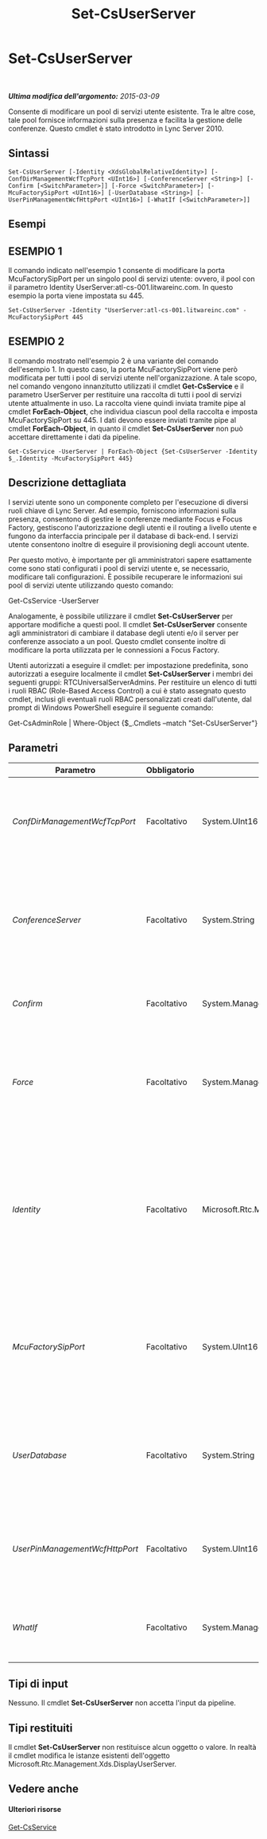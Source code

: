 ﻿---
title: Set-CsUserServer
TOCTitle: Set-CsUserServer
ms:assetid: f4dd845a-5c78-4455-93eb-722b603ff154
ms:mtpsurl: https://technet.microsoft.com/it-it/library/Gg413026(v=OCS.15)
ms:contentKeyID: 49302488
ms.date: 08/24/2015
mtps_version: v=OCS.15
ms.translationtype: HT
---

# Set-CsUserServer

 

_**Ultima modifica dell'argomento:** 2015-03-09_

Consente di modificare un pool di servizi utente esistente. Tra le altre cose, tale pool fornisce informazioni sulla presenza e facilita la gestione delle conferenze. Questo cmdlet è stato introdotto in Lync Server 2010.

## Sintassi

    Set-CsUserServer [-Identity <XdsGlobalRelativeIdentity>] [-ConfDirManagementWcfTcpPort <UInt16>] [-ConferenceServer <String>] [-Confirm [<SwitchParameter>]] [-Force <SwitchParameter>] [-McuFactorySipPort <UInt16>] [-UserDatabase <String>] [-UserPinManagementWcfHttpPort <UInt16>] [-WhatIf [<SwitchParameter>]]

## Esempi

## ESEMPIO 1

Il comando indicato nell'esempio 1 consente di modificare la porta McuFactorySipPort per un singolo pool di servizi utente: ovvero, il pool con il parametro Identity UserServer:atl-cs-001.litwareinc.com. In questo esempio la porta viene impostata su 445.

    Set-CsUserServer -Identity "UserServer:atl-cs-001.litwareinc.com" -McuFactorySipPort 445

## ESEMPIO 2

Il comando mostrato nell'esempio 2 è una variante del comando dell'esempio 1. In questo caso, la porta McuFactorySipPort viene però modificata per tutti i pool di servizi utente nell'organizzazione. A tale scopo, nel comando vengono innanzitutto utilizzati il cmdlet **Get-CsService** e il parametro UserServer per restituire una raccolta di tutti i pool di servizi utente attualmente in uso. La raccolta viene quindi inviata tramite pipe al cmdlet **ForEach-Object**, che individua ciascun pool della raccolta e imposta McuFactorySipPort su 445. I dati devono essere inviati tramite pipe al cmdlet **ForEach-Object**, in quanto il cmdlet **Set-CsUserServer** non può accettare direttamente i dati da pipeline.

    Get-CsService -UserServer | ForEach-Object {Set-CsUserServer -Identity $_.Identity -McuFactorySipPort 445}

## Descrizione dettagliata

I servizi utente sono un componente completo per l'esecuzione di diversi ruoli chiave di Lync Server. Ad esempio, forniscono informazioni sulla presenza, consentono di gestire le conferenze mediante Focus e Focus Factory, gestiscono l'autorizzazione degli utenti e il routing a livello utente e fungono da interfaccia principale per il database di back-end. I servizi utente consentono inoltre di eseguire il provisioning degli account utente.

Per questo motivo, è importante per gli amministratori sapere esattamente come sono stati configurati i pool di servizi utente e, se necessario, modificare tali configurazioni. È possibile recuperare le informazioni sui pool di servizi utente utilizzando questo comando:

Get-CsService -UserServer

Analogamente, è possibile utilizzare il cmdlet **Set-CsUserServer** per apportare modifiche a questi pool. Il cmdlet **Set-CsUserServer** consente agli amministratori di cambiare il database degli utenti e/o il server per conferenze associato a un pool. Questo cmdlet consente inoltre di modificare la porta utilizzata per le connessioni a Focus Factory.

Utenti autorizzati a eseguire il cmdlet: per impostazione predefinita, sono autorizzati a eseguire localmente il cmdlet **Set-CsUserServer** i membri dei seguenti gruppi: RTCUniversalServerAdmins. Per restituire un elenco di tutti i ruoli RBAC (Role-Based Access Control) a cui è stato assegnato questo cmdlet, inclusi gli eventuali ruoli RBAC personalizzati creati dall'utente, dal prompt di Windows PowerShell eseguire il seguente comando:

Get-CsAdminRole | Where-Object {$\_.Cmdlets –match "Set-CsUserServer"}

## Parametri


<table>
<colgroup>
<col style="width: 25%" />
<col style="width: 25%" />
<col style="width: 25%" />
<col style="width: 25%" />
</colgroup>
<thead>
<tr class="header">
<th>Parametro</th>
<th>Obbligatorio</th>
<th>Tipo</th>
<th>Descrizione</th>
</tr>
</thead>
<tbody>
<tr class="odd">
<td><p><em>ConfDirManagementWcfTcpPort</em></p></td>
<td><p>Facoltativo</p></td>
<td><p>System.UInt16</p></td>
<td><p>Porta Windows Communication Foundation (WCF) utilizzata per la gestione delle directory conferenze. Il valore predefinito è 9001.</p></td>
</tr>
<tr class="even">
<td><p><em>ConferenceServer</em></p></td>
<td><p>Facoltativo</p></td>
<td><p>System.String</p></td>
<td><p>L'ID servizio del server per conferenze associato al pool di servizi utente. Ad esempio: -ConferenceServer &quot;ConferenceServer:atl-cs-001.litwareinc.com&quot;.</p></td>
</tr>
<tr class="odd">
<td><p><em>Confirm</em></p></td>
<td><p>Facoltativo</p></td>
<td><p>System.Management.Automation.SwitchParameter</p></td>
<td><p>Viene visualizzata una richiesta di conferma prima di eseguire il comando.</p></td>
</tr>
<tr class="even">
<td><p><em>Force</em></p></td>
<td><p>Facoltativo</p></td>
<td><p>System.Management.Automation.SwitchParameter</p></td>
<td><p>Consente di evitare la visualizzazione di qualunque messaggio di errore non grave che potrebbe essere generato nel corso dell'esecuzione del comando.</p></td>
</tr>
<tr class="odd">
<td><p><em>Identity</em></p></td>
<td><p>Facoltativo</p></td>
<td><p>Microsoft.Rtc.Management.Xds.XdsGlobalRelativeIdentity</p></td>
<td><p>L'identificatore univoco per il pool di servizi utente da modificare. Ad esempio: -Identity &quot;UserServer:atl-cs-001.litwareinc.com&quot;.</p>
<p>È possibile omettere il prefisso &quot;UserServer:&quot; quando si specifica un server utente. Ad esempio: -Identity &quot;atl-cs-001.litwareinc.com&quot;.</p></td>
</tr>
<tr class="even">
<td><p><em>McuFactorySipPort</em></p></td>
<td><p>Facoltativo</p></td>
<td><p>System.UInt16</p></td>
<td><p>Porta utilizzata per la connessione a Focus Factory (McuFactory). Focus Factory alloca unità MCU (Media Control Unit) per aggiungere tipi di elementi multimediali specifici, come l'audio, alle conferenze.</p></td>
</tr>
<tr class="odd">
<td><p><em>UserDatabase</em></p></td>
<td><p>Facoltativo</p></td>
<td><p>System.String</p></td>
<td><p>L'ID di servizio per il database degli utenti associato al pool di servizi utente. Ad esempio: -UserDatabase &quot;UserDatabase:atl-cs-001.litwareinc.com&quot;.</p></td>
</tr>
<tr class="even">
<td><p><em>UserPinManagementWcfHttpPort</em></p></td>
<td><p>Facoltativo</p></td>
<td><p>System.UInt16</p></td>
<td><p>Porta utilizzata da Windows Communication Foundation (WCF) per la gestione di PIN utente. Il valore predefinito è 443.</p></td>
</tr>
<tr class="odd">
<td><p><em>WhatIf</em></p></td>
<td><p>Facoltativo</p></td>
<td><p>System.Management.Automation.SwitchParameter</p></td>
<td><p>Descrive ciò che accadrebbe se si eseguisse il comando senza eseguirlo realmente.</p></td>
</tr>
</tbody>
</table>


## Tipi di input

Nessuno. Il cmdlet **Set-CsUserServer** non accetta l'input da pipeline.

## Tipi restituiti

Il cmdlet **Set-CsUserServer** non restituisce alcun oggetto o valore. In realtà il cmdlet modifica le istanze esistenti dell'oggetto Microsoft.Rtc.Management.Xds.DisplayUserServer.

## Vedere anche

#### Ulteriori risorse

[Get-CsService](get-csservice.md)


